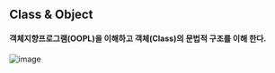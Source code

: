 ## Class & Object
#### 객체지향프로그램(OOPL)을 이해하고 객체(Class)의 문법적 구조를 이해 한다.
![image](https://user-images.githubusercontent.com/11780795/152401225-532b42d6-9eb9-48e6-af0b-597bc6b3589f.png)
